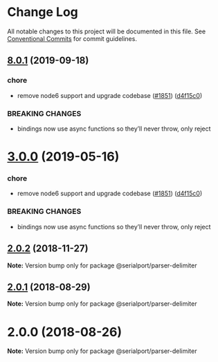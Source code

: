 # Change Log

All notable changes to this project will be documented in this file.
See [Conventional Commits](https://conventionalcommits.org) for commit guidelines.

## [8.0.1](https://github.com/serialport/node-serialport/compare/v6.2.2...v8.0.1) (2019-09-18)


### chore

* remove node6 support and upgrade codebase ([#1851](https://github.com/serialport/node-serialport/issues/1851)) ([d4f15c0](https://github.com/serialport/node-serialport/commit/d4f15c0))


### BREAKING CHANGES

* bindings now use async functions so they’ll never throw, only reject





# [3.0.0](https://github.com/serialport/node-serialport/compare/@serialport/parser-delimiter@2.0.2...@serialport/parser-delimiter@3.0.0) (2019-05-16)


### chore

* remove node6 support and upgrade codebase ([#1851](https://github.com/serialport/node-serialport/issues/1851)) ([d4f15c0](https://github.com/serialport/node-serialport/commit/d4f15c0))


### BREAKING CHANGES

* bindings now use async functions so they’ll never throw, only reject





## [2.0.2](https://github.com/serialport/node-serialport/compare/@serialport/parser-delimiter@2.0.1...@serialport/parser-delimiter@2.0.2) (2018-11-27)

**Note:** Version bump only for package @serialport/parser-delimiter





<a name="2.0.1"></a>
## [2.0.1](https://github.com/serialport/node-serialport/compare/@serialport/parser-delimiter@2.0.0...@serialport/parser-delimiter@2.0.1) (2018-08-29)

**Note:** Version bump only for package @serialport/parser-delimiter





<a name="2.0.0"></a>
# 2.0.0 (2018-08-26)

**Note:** Version bump only for package @serialport/parser-delimiter

